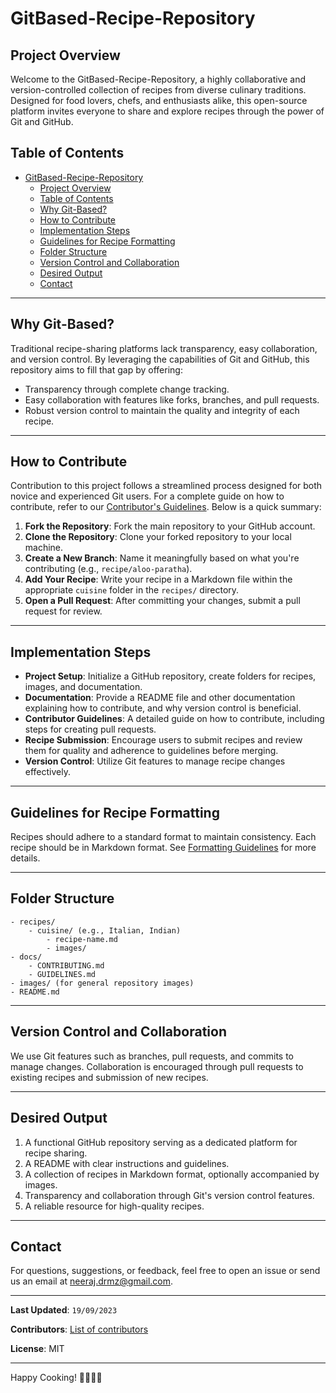 # GitBased-Recipe-Repository

## Project Overview

Welcome to the GitBased-Recipe-Repository, a highly collaborative and version-controlled collection of recipes from diverse culinary traditions. Designed for food lovers, chefs, and enthusiasts alike, this open-source platform invites everyone to share and explore recipes through the power of Git and GitHub.

## Table of Contents

- [GitBased-Recipe-Repository](#gitbased-recipe-repository)
  - [Project Overview](#project-overview)
  - [Table of Contents](#table-of-contents)
  - [Why Git-Based?](#why-git-based)
  - [How to Contribute](#how-to-contribute)
  - [Implementation Steps](#implementation-steps)
  - [Guidelines for Recipe Formatting](#guidelines-for-recipe-formatting)
  - [Folder Structure](#folder-structure)
  - [Version Control and Collaboration](#version-control-and-collaboration)
  - [Desired Output](#desired-output)
  - [Contact](#contact)

---

## Why Git-Based?

Traditional recipe-sharing platforms lack transparency, easy collaboration, and version control. By leveraging the capabilities of Git and GitHub, this repository aims to fill that gap by offering:

- Transparency through complete change tracking.
- Easy collaboration with features like forks, branches, and pull requests.
- Robust version control to maintain the quality and integrity of each recipe.

---

## How to Contribute

Contribution to this project follows a streamlined process designed for both novice and experienced Git users. For a complete guide on how to contribute, refer to our [Contributor's Guidelines](docs/CONTRIBUTING.md). Below is a quick summary:

1. **Fork the Repository**: Fork the main repository to your GitHub account.
2. **Clone the Repository**: Clone your forked repository to your local machine.
3. **Create a New Branch**: Name it meaningfully based on what you're contributing (e.g., `recipe/aloo-paratha`).
4. **Add Your Recipe**: Write your recipe in a Markdown file within the appropriate `cuisine` folder in the `recipes/` directory.
5. **Open a Pull Request**: After committing your changes, submit a pull request for review.

---

## Implementation Steps

- **Project Setup**: Initialize a GitHub repository, create folders for recipes, images, and documentation.
- **Documentation**: Provide a README file and other documentation explaining how to contribute, and why version control is beneficial.
- **Contributor Guidelines**: A detailed guide on how to contribute, including steps for creating pull requests.
- **Recipe Submission**: Encourage users to submit recipes and review them for quality and adherence to guidelines before merging.
- **Version Control**: Utilize Git features to manage recipe changes effectively.

---

## Guidelines for Recipe Formatting

Recipes should adhere to a standard format to maintain consistency. Each recipe should be in Markdown format. See [Formatting Guidelines](docs/GUIDELINES.md) for more details.

---

## Folder Structure

```plaintext
- recipes/
    - cuisine/ (e.g., Italian, Indian)
        - recipe-name.md
        - images/
- docs/
    - CONTRIBUTING.md
    - GUIDELINES.md
- images/ (for general repository images)
- README.md
```

---

## Version Control and Collaboration

We use Git features such as branches, pull requests, and commits to manage changes. Collaboration is encouraged through pull requests to existing recipes and submission of new recipes.

---

## Desired Output

1. A functional GitHub repository serving as a dedicated platform for recipe sharing.
2. A README with clear instructions and guidelines.
3. A collection of recipes in Markdown format, optionally accompanied by images.
4. Transparency and collaboration through Git's version control features.
5. A reliable resource for high-quality recipes.

---

## Contact

For questions, suggestions, or feedback, feel free to open an issue or send us an email at [neeraj.drmz@gmail.com](mailto:neeraj.drmz@gmail.com).

---

**Last Updated**: `19/09/2023`

**Contributors**: [List of contributors](CONTRIBUTORS.md)

**License**: MIT

---

Happy Cooking! 🍳🥘🍲🍛